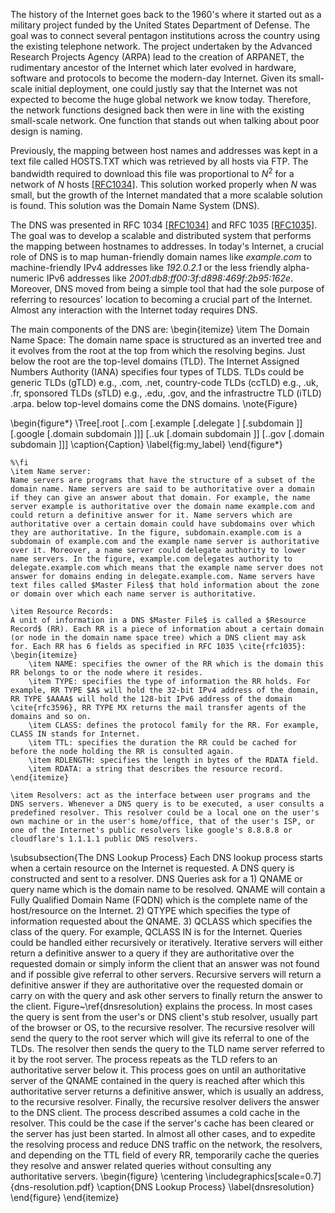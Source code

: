 The history of the Internet goes back to the 1960's where it started out as a military project funded by the United States Department of Defense. The goal was to connect several pentagon institutions across the country using the existing telephone network. The project undertaken by the Advanced Research Projects Agency (ARPA) lead to the creation of ARPANET, the rudimentary ancestor of the Internet which later evolved in hardware, software and protocols to become the modern-day Internet. Given its small-scale initial deployment, one could justly say that the Internet was not expected to become the huge global network we know today. Therefore, the network functions designed back then were in line with the existing small-scale network. One function that stands out when talking about poor design is naming.

Previously, the mapping between host names and addresses was kept in a text file called HOSTS.TXT which was retrieved by all hosts via FTP. The bandwidth required to download this file was proportional to $N^2$ for a network of $N$ hosts [[RFC1034]](https://datatracker.ietf.org/doc/rfc1034/). This solution worked properly when $N$ was small, but the growth of the Internet mandated that a more scalable solution is found. This solution was the Domain Name System (DNS). 

The DNS was presented in RFC 1034 [[RFC1034]](https://datatracker.ietf.org/doc/rfc1034/) and RFC 1035 [[RFC1035]](https://datatracker.ietf.org/doc/rfc1035/). The goal was to develop a scalable and distributed system that performs the mapping between hostnames to addresses. In today's Internet, a crucial role of DNS is to map human-friendly domain names like *example.com* to machine-friendly IPv4 addresses like *192.0.2.1* or the less friendly alpha-numeric IPv6 addresses like *2001:db8:ff00:3f:d898:469f:2b95:162e*. Moreover, DNS moved from being a simple tool that had the sole purpose of referring to resources' location to becoming a crucial part of the Internet. Almost any interaction with the Internet today requires DNS. 

The main components of the DNS are:
\begin{itemize}
    \item The Domain Name Space:
    The domain name space is structured as an inverted tree and it evolves from the root at the top from which the resolving begins. Just below the root are the top-level domains (TLD). The Internet Assigned Numbers Authority (IANA) specifies four types of TLDS. TLDs could be generic TLDs (gTLD) e.g., .com, .net, country-code TLDs (ccTLD) e.g., .uk, .fr, sponsored TLDs (sTLD) e.g., .edu, .gov, and the infrastructre TLD (iTLD) .arpa. below top-level domains come the DNS domains. \note{Figure}
    
\begin{figure*}
    \Tree[.root 
            [..com [.example 
                    [.delegate ] 
                    [.subdomain ]]
                [.google [.domain subdomain ]]]
            [..uk [.domain subdomain ]]
            [..gov [.domain subdomain ]]]
    \caption{Caption}
    \label{fig:my_label}
\end{figure*}
    
    %\fi
    \item Name server:
    Name servers are programs that have the structure of a subset of the domain name. Name servers are said to be authoritative over a domain if they can give an answer about that domain. For example, the name server example is authoritative over the domain name example.com and could return a definitive answer for it. Name servers which are authoritative over a certain domain could have subdomains over which they are authoritative. In the figure, subdomain.example.com is a subdomain of example.com and the example name server is authoritative over it. Moreover, a name server could delegate authority to lower name servers. In the figure, example.com delegates authority to delegate.example.com which means that the example name server does not answer for domains ending in delegate.example.com. Name servers have text files called $Master Files$ that hold information about the zone or domain over which each name server is authoritative.
    
    \item Resource Records:
    A unit of information in a DNS $Master File$ is called a $Resource Record$ (RR). Each RR is a piece of information about a certain domain (or node in the domain name space tree) which a DNS client may ask for. Each RR has 6 fields as specified in RFC 1035 \cite{rfc1035}:
    \begin{itemize}
        \item NAME: specifies the owner of the RR which is the domain this RR belongs to or the node where it resides.
        \item TYPE: specifies the type of information the RR holds. For example, RR TYPE $A$ will hold the 32-bit IPv4 address of the domain, RR TYPE $AAAA$ will hold the 128-bit IPv6 address of the domain \cite{rfc3596}, RR TYPE MX returns the mail transfer agents of the domains and so on. 
        \item CLASS: defines the protocol family for the RR. For example, CLASS IN stands for Internet.
        \item TTL: specifies the duration the RR could be cached for before the node holding the RR is consulted again. 
        \item RDLENGTH: specifies the length in bytes of the RDATA field.
        \item RDATA: a string that describes the resource record.
    \end{itemize}
    
    \item Resolvers: act as the interface between user programs and the DNS servers. Whenever a DNS query is to be executed, a user consults a predefined resolver. This resolver could be a local one on the user's own machine or in the user's home/office, that of the user's ISP, or one of the Internet's public resolvers like google's 8.8.8.8 or cloudflare's 1.1.1.1 public DNS resolvers. 
    
\subsubsection{The DNS Lookup Process}
Each DNS lookup process starts when a certain resource on the Internet is requested. A DNS query is constructed and sent to a resolver. DNS Queries ask for a 1) QNAME or query name which is the domain name to be resolved. QNAME will contain a Fully Qualified Domain Name (FQDN) which is the complete name of the host/resource on the Internet. 2) QTYPE which specifies the type of information requested about the QNAME. 3) QCLASS which specifies the class of the query. For example, QCLASS IN is for the Internet. Queries could be handled either recursively or iteratively. Iterative servers will either return a definitive answer to a query if they are authoritative over the requested domain or simply inform the client that an answer was not found and if possible give referral to other servers. Recursive servers will return a definitive answer if they are authoritative over the requested domain or carry on with the query and ask other servers to finally return the answer to the client. Figure~\ref{dnsresolution} explains the process. In most cases the query is sent from the user's or DNS client's stub resolver, usually part of the browser or OS, to the recursive resolver. The recursive resolver will send the query to the root server which will give its referral to one of the TLDs. The resolver then sends the query to the TLD name server referred to it by the root server. The process repeats as the TLD refers to an authoritative server below it. This process goes on until an authoritative server of the QNAME contained in the query is reached after which this authoritative server returns a definitive answer, which is usually an address, to the recursive resolver. Finally, the recursive resolver delivers the answer to the DNS client. The process described assumes a cold cache in the resolver. This could be the case if the server's cache has been cleared or the server has just been started. In almost all other cases, and to expedite the resolving process and reduce DNS traffic on the network, the resolvers, and depending on the TTL field of every RR, temporarily cache the queries they resolve and answer related queries without consulting any authoritative servers.
\begin{figure}
    \centering
    \includegraphics[scale=0.7]{dns-resolution.pdf}
    \caption{DNS Lookup Process}
    \label{dnsresolution}
\end{figure}
\end{itemize}
